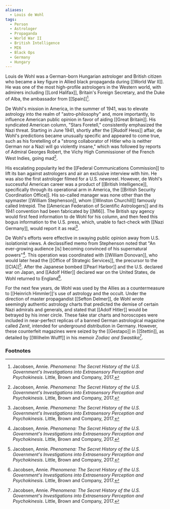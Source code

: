 ```yaml
---
aliases:
  - Louis de Wohl
tags:
  - Person
  - Astrologer
  - Propaganda
  - World War II
  - British Intelligence
  - MI6
  - Black Ops
  - Germany
  - Hungary
---
```

Louis de Wohl was a German-born Hungarian astrologer and British citizen who became a key figure in Allied black propaganda during [[World War II]]. He was one of the most high-profile astrologers in the Western world, with admirers including [[Lord Halifax]], Britain's Foreign Secretary, and the Duke of Alba, the ambassador from [[Spain]][^1].

De Wohl's mission in America, in the summer of 1941, was to elevate astrology into the realm of "astro-philosophy" and, more importantly, to influence American public opinion in favor of aiding [[Great Britain]]. His syndicated American column, "Stars Foretell," consistently emphasized the Nazi threat. Starting in June 1941, shortly after the [[Rudolf Hess]] affair, de Wohl's predictions became unusually specific and appeared to come true, such as his foretelling of a "strong collaborator of Hitler who is neither German nor a Nazi will go violently insane," which was followed by reports of Admiral Georges Robert, the Vichy High Commissioner of the French West Indies, going mad[^1].

His escalating popularity led the [[Federal Communications Commission]] to lift its ban against astrologers and air an exclusive interview with him. He was also the first astrologer filmed for a U.S. newsreel. However, de Wohl's successful American career was a product of [[British Intelligence]], specifically through its operational arm in America, the [[British Security Coordination Office]]. His so-called manager was none other than the spymaster [[William Stephenson]], whom [[Winston Churchill]] famously called Intrepid. The [[American Federation of Scientific Astrologers]] and its 1941 convention had been fabricated by [[MI6]]. The British spy agency would first feed information to de Wohl for his column, and then feed this bogus information to the U.S. press, which, unable to fact-check with [[Nazi Germany]], would report it as real[^1].

De Wohl's efforts were effective in swaying public opinion away from U.S. isolationist views. A declassified memo from Stephenson noted that "An ever-growing audience [is] becoming convinced of his supernatural powers"[^1]. This operation was coordinated with [[William Donovan]], who would later head the [[Office of Strategic Services]], the precursor to the [[CIA]][^1]. After the Japanese bombed [[Pearl Harbor]] and the U.S. declared war on Japan, and [[Adolf Hitler]] declared war on the United States, de Wohl returned to England[^1].

For the next few years, de Wohl was used by the Allies as a countermeasure to [[Heinrich Himmler]]'s use of astrology and the occult. Under the direction of master propagandist [[Sefton Delmer]], de Wohl wrote seemingly authentic astrology charts that predicted the demise of certain Nazi admirals and generals, and stated that [[Adolf Hitler]] would be betrayed by his inner circle. These fake star charts and horoscopes were included in near-perfect replicas of a banned German astrological magazine called *Zenit*, intended for underground distribution in Germany. However, these counterfeit magazines were seized by the [[Gestapo]] in [[Stettin]], as detailed by [[Wilhelm Wulff]] in his memoir *Zodiac and Swastika*[^1].

### Footnotes
[^1]: Jacobsen, Annie. *Phenomena: The Secret History of the U.S. Government's Investigations into Extrasensory Perception and Psychokinesis*. Little, Brown and Company, 2017.
